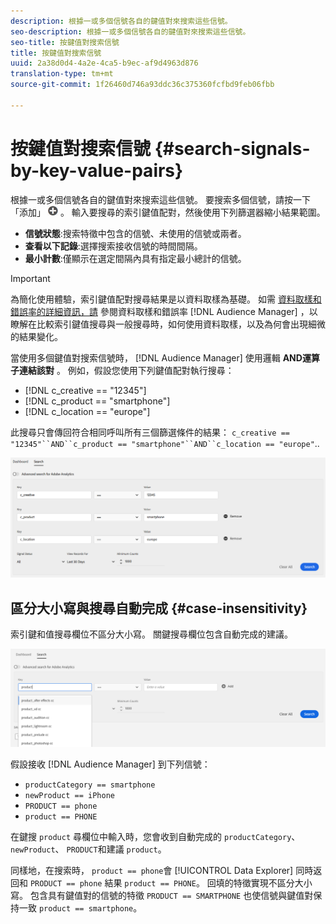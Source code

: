 ```yaml
---
description: 根據一或多個信號各自的鍵值對來搜索這些信號。
seo-description: 根據一或多個信號各自的鍵值對來搜索這些信號。
seo-title: 按鍵值對搜索信號
title: 按鍵值對搜索信號
uuid: 2a38d0d4-4a2e-4ca5-b9ec-af9d4963d876
translation-type: tm+mt
source-git-commit: 1f26460d746a93ddc36c375360fcfbd9feb06fbb

---
```



# 按鍵值對搜索信號 {#search-signals-by-key-value-pairs}

根據一或多個信號各自的鍵值對來搜索這些信號。
要搜索多個信號，請按一下「添加」 ![按鈕](assets/icon_add.png) 。 輸入要搜尋的索引鍵值配對，然後使用下列篩選器縮小結果範圍。

* **信號狀態**:搜索特徵中包含的信號、未使用的信號或兩者。
* **查看以下記錄**:選擇搜索接收信號的時間間隔。
* **最小計數**:僅顯示在選定間隔內具有指定最小總計的信號。

>[!IMPORTANT]
>
>為簡化使用體驗，索引鍵值配對搜尋結果是以資料取樣為基礎。 如需 [資料取樣和錯誤率的詳細資訊，請](/help/using/reporting/report-sampling.md) 參閱資料取樣和錯誤率 [!DNL Audience Manager] ，以瞭解在比較索引鍵值搜尋與一般搜尋時，如何使用資料取樣，以及為何會出現細微的結果變化。

當使用多個鍵值對搜索信號時， [!DNL Audience Manager] 使用邏輯 **AND運算子連結該對** 。 例如，假設您使用下列鍵值配對執行搜尋：

* [!DNL c_creative == "12345"]
* [!DNL c_product == "smartphone"]
* [!DNL c_location == "europe"]

此搜尋只會傳回符合相同呼叫所有三個篩選條件的結果： `c_creative == "12345"``AND``c_product == "smartphone"``AND``c_location == "europe"`..

![](assets/signals-search.png)

## 區分大小寫與搜尋自動完成 {#case-insensitivity}

索引鍵和值搜尋欄位不區分大小寫。 關鍵搜尋欄位包含自動完成的建議。

![](assets/signal-search-suggestions.png)

假設接收 [!DNL Audience Manager] 到下列信號：

* `productCategory == smartphone`
* `newProduct == iPhone`
* `PRODUCT == phone`
* `product == PHONE`

在鍵搜 `product` 尋欄位中輸入時，您會收到自動完成的 `productCategory`、 `newProduct`、 `PRODUCT`和建議 `product`。

同樣地，在搜索時， `product == phone`會 [!UICONTROL Data Explorer] 同時返回和 `PRODUCT == phone` 結果 `product == PHONE`。
回填的特徵實現不區分大小寫。 包含具有鍵值對的信號的特徵 `PRODUCT == SMARTPHONE` 也使信號與鍵值對保持一致 `product == smartphone`。